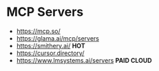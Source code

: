 # MCP Servers
- https://mcp.so/
- https://glama.ai/mcp/servers
- https://smithery.ai/ **HOT**
- https://cursor.directory/
- https://www.lmsystems.ai/servers **PAID CLOUD** 

